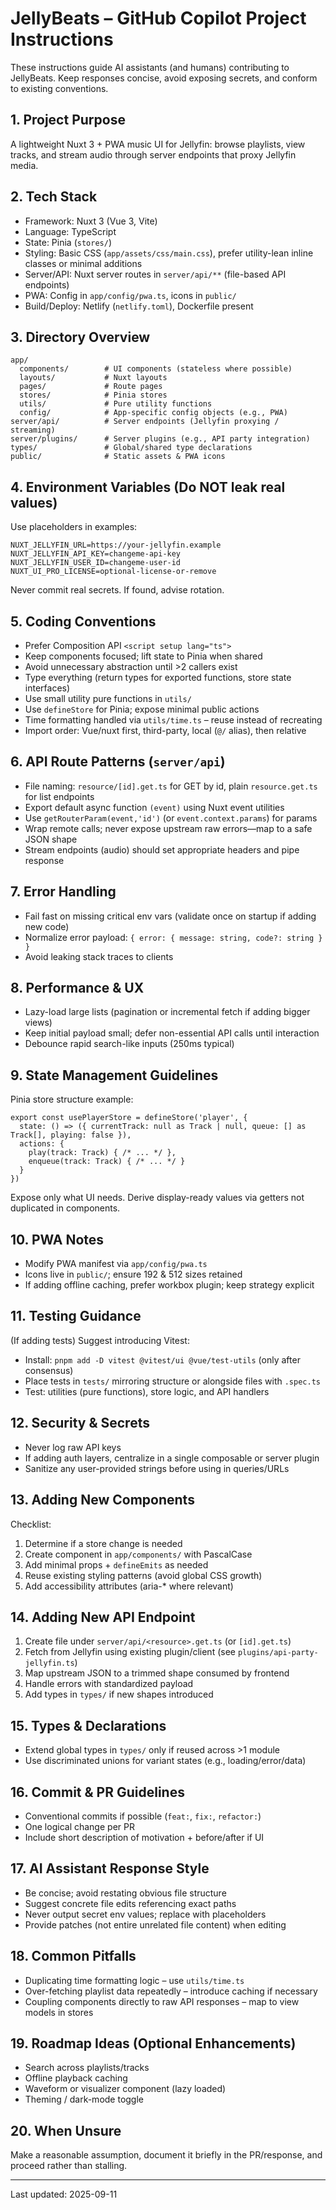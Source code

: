 # JellyBeats – GitHub Copilot Project Instructions

These instructions guide AI assistants (and humans) contributing to JellyBeats. Keep responses concise, avoid exposing secrets, and conform to existing conventions.

## 1. Project Purpose

A lightweight Nuxt 3 + PWA music UI for Jellyfin: browse playlists, view tracks, and stream audio through server endpoints that proxy Jellyfin media.

## 2. Tech Stack

- Framework: Nuxt 3 (Vue 3, Vite)
- Language: TypeScript
- State: Pinia (`stores/`)
- Styling: Basic CSS (`app/assets/css/main.css`), prefer utility-lean inline classes or minimal additions
- Server/API: Nuxt server routes in `server/api/**` (file-based API endpoints)
- PWA: Config in `app/config/pwa.ts`, icons in `public/`
- Build/Deploy: Netlify (`netlify.toml`), Dockerfile present

## 3. Directory Overview

```
app/
  components/        # UI components (stateless where possible)
  layouts/           # Nuxt layouts
  pages/             # Route pages
  stores/            # Pinia stores
  utils/             # Pure utility functions
  config/            # App-specific config objects (e.g., PWA)
server/api/          # Server endpoints (Jellyfin proxying / streaming)
server/plugins/      # Server plugins (e.g., API party integration)
types/               # Global/shared type declarations
public/              # Static assets & PWA icons
```

## 4. Environment Variables (Do NOT leak real values)

Use placeholders in examples:

```
NUXT_JELLYFIN_URL=https://your-jellyfin.example
NUXT_JELLYFIN_API_KEY=changeme-api-key
NUXT_JELLYFIN_USER_ID=changeme-user-id
NUXT_UI_PRO_LICENSE=optional-license-or-remove
```

Never commit real secrets. If found, advise rotation.

## 5. Coding Conventions

- Prefer Composition API `<script setup lang="ts">`
- Keep components focused; lift state to Pinia when shared
- Avoid unnecessary abstraction until >2 callers exist
- Type everything (return types for exported functions, store state interfaces)
- Use small utility pure functions in `utils/`
- Use `defineStore` for Pinia; expose minimal public actions
- Time formatting handled via `utils/time.ts` – reuse instead of recreating
- Import order: Vue/nuxt first, third-party, local (`@/` alias), then relative

## 6. API Route Patterns (`server/api`)

- File naming: `resource/[id].get.ts` for GET by id, plain `resource.get.ts` for list endpoints
- Export default async function `(event)` using Nuxt event utilities
- Use `getRouterParam(event,'id')` (or `event.context.params`) for params
- Wrap remote calls; never expose upstream raw errors—map to a safe JSON shape
- Stream endpoints (audio) should set appropriate headers and pipe response

## 7. Error Handling

- Fail fast on missing critical env vars (validate once on startup if adding new code)
- Normalize error payload: `{ error: { message: string, code?: string } }`
- Avoid leaking stack traces to clients

## 8. Performance & UX

- Lazy-load large lists (pagination or incremental fetch if adding bigger views)
- Keep initial payload small; defer non-essential API calls until interaction
- Debounce rapid search-like inputs (250ms typical)

## 9. State Management Guidelines

Pinia store structure example:

```
export const usePlayerStore = defineStore('player', {
  state: () => ({ currentTrack: null as Track | null, queue: [] as Track[], playing: false }),
  actions: {
    play(track: Track) { /* ... */ },
    enqueue(track: Track) { /* ... */ }
  }
})
```

Expose only what UI needs. Derive display-ready values via getters not duplicated in components.

## 10. PWA Notes

- Modify PWA manifest via `app/config/pwa.ts`
- Icons live in `public/`; ensure 192 & 512 sizes retained
- If adding offline caching, prefer workbox plugin; keep strategy explicit

## 11. Testing Guidance

(If adding tests) Suggest introducing Vitest:

- Install: `pnpm add -D vitest @vitest/ui @vue/test-utils` (only after consensus)
- Place tests in `tests/` mirroring structure or alongside files with `.spec.ts`
- Test: utilities (pure functions), store logic, and API handlers

## 12. Security & Secrets

- Never log raw API keys
- If adding auth layers, centralize in a single composable or server plugin
- Sanitize any user-provided strings before using in queries/URLs

## 13. Adding New Components

Checklist:

1. Determine if a store change is needed
2. Create component in `app/components/` with PascalCase
3. Add minimal props + `defineEmits` as needed
4. Reuse existing styling patterns (avoid global CSS growth)
5. Add accessibility attributes (aria-\* where relevant)

## 14. Adding New API Endpoint

1. Create file under `server/api/<resource>.get.ts` (or `[id].get.ts`)
2. Fetch from Jellyfin using existing plugin/client (see `plugins/api-party-jellyfin.ts`)
3. Map upstream JSON to a trimmed shape consumed by frontend
4. Handle errors with standardized payload
5. Add types in `types/` if new shapes introduced

## 15. Types & Declarations

- Extend global types in `types/` only if reused across >1 module
- Use discriminated unions for variant states (e.g., loading/error/data)

## 16. Commit & PR Guidelines

- Conventional commits if possible (`feat:`, `fix:`, `refactor:`)
- One logical change per PR
- Include short description of motivation + before/after if UI

## 17. AI Assistant Response Style

- Be concise; avoid restating obvious file structure
- Suggest concrete file edits referencing exact paths
- Never output secret env values; replace with placeholders
- Provide patches (not entire unrelated file content) when editing

## 18. Common Pitfalls

- Duplicating time formatting logic – use `utils/time.ts`
- Over-fetching playlist data repeatedly – introduce caching if necessary
- Coupling components directly to raw API responses – map to view models in stores

## 19. Roadmap Ideas (Optional Enhancements)

- Search across playlists/tracks
- Offline playback caching
- Waveform or visualizer component (lazy loaded)
- Theming / dark-mode toggle

## 20. When Unsure

Make a reasonable assumption, document it briefly in the PR/response, and proceed rather than stalling.

---

Last updated: 2025-09-11
